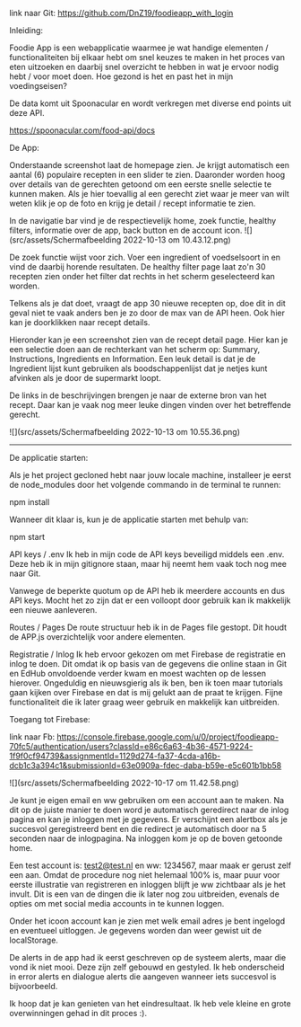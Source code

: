 link naar Git: https://github.com/DnZ19/foodieapp_with_login

Inleiding:

Foodie App is een webapplicatie waarmee je wat handige elementen / functionaliteiten bij elkaar hebt om snel keuzes te
maken in het proces van eten uitzoeken en daarbij snel overzicht te hebben in wat je ervoor nodig hebt / voor moet
doen. Hoe gezond is het en past het in mijn voedingseisen?

De data komt uit Spoonacular en wordt verkregen met diverse end points uit deze API.

https://spoonacular.com/food-api/docs

De App:

Onderstaande screenshot laat de homepage zien. Je krijgt automatisch een aantal (6) populaire recepten in een slider te
zien. Daaronder worden hoog over details van de gerechten getoond om een eerste snelle selectie te kunnen maken. Als je
hier toevallig al een gerecht ziet waar je meer van wilt weten klik je op de foto en krijg je detail / recept informatie
te zien.

In de navigatie bar vind je de respectievelijk home, zoek functie, healthy filters, informatie over de app, back button
en de account icon.
![](src/assets/Schermafbeelding 2022-10-13 om 10.43.12.png)

De zoek functie wijst voor zich. Voer een ingredient of voedselsoort in en vind de daarbij horende resultaten.
De healthy filter page laat zo'n 30 recepten zien onder het filter dat rechts in het scherm geselecteerd kan worden.

Telkens als je dat doet, vraagt de app 30 nieuwe recepten op, doe dit in dit geval niet te vaak anders ben je zo door de
max van de API heen. Ook hier kan je doorklikken naar recept details.

Hieronder kan je een screenshot zien van de recept detail page. Hier kan je een selectie doen aan de rechterkant van het
scherm op: Summary, Instructions, Ingredients en Information. Een leuk detail is dat je de Ingredient lijst kunt
gebruiken als boodschappenlijst dat je netjes kunt afvinken als je door de supermarkt loopt.

De links in de beschrijvingen brengen je naar de externe bron van het recept. Daar kan je vaak nog meer leuke dingen
vinden over het betreffende gerecht.

![](src/assets/Schermafbeelding 2022-10-13 om 10.55.36.png)

-----------------------

De applicatie starten:

Als je het project gecloned hebt naar jouw locale machine, installeer je eerst de node_modules door het volgende
commando in de terminal te runnen:

npm install

Wanneer dit klaar is, kun je de applicatie starten met behulp van:

npm start

API keys / .env
Ik heb in mijn code de API keys beveiligd middels een .env. Deze heb ik in mijn gitignore staan, maar hij neemt hem vaak
toch nog mee naar Git.

Vanwege de beperkte quotum op de API heb ik meerdere accounts en dus API keys. Mocht het zo zijn dat er een volloopt
door gebruik kan ik makkelijk een nieuwe aanleveren.

Routes / Pages
De route structuur heb ik in de Pages file gestopt. Dit houdt de APP.js overzichtelijk voor andere elementen.


Registratie / Inlog
Ik heb ervoor gekozen om met Firebase de registratie en inlog te doen. Dit omdat ik op basis van de gegevens die online
staan in Git en EdHub onvoldoende verder kwam en moest wachten op de lessen hierover. Ongeduldig en nieuwsgierig als ik
ben, ben ik toen maar tutorials gaan kijken over Firebase en dat is mij gelukt aan de praat te krijgen. Fijne
functionaliteit die ik later graag weer gebruik en makkelijk kan uitbreiden.

Toegang tot Firebase:

link naar Fb: https://console.firebase.google.com/u/0/project/foodieapp-70fc5/authentication/users?classId=e86c6a63-4b36-4571-9224-1f9f0cf94739&assignmentId=1129d274-fa37-4cda-a16b-dcb1c3a394c1&submissionId=63e0909a-fdec-daba-b59e-e5c601b1bb58

![](src/assets/Schermafbeelding 2022-10-17 om 11.42.58.png)

Je kunt je eigen email en ww gebruiken om een account aan te maken. Na dit op de juiste manier te doen word je
automatisch geredirect naar de inlog pagina en kan je inloggen met je gegevens. Er verschijnt een alertbox als je
succesvol geregistreerd bent en die redirect je automatisch door na 5 seconden naar de inlogpagina. Na inloggen kom je
op de boven getoonde home.

Een test account is: test2@test.nl en ww: 1234567, maar maak er gerust zelf een aan. Omdat de procedure nog niet
helemaal 100% is, maar puur voor eerste illustratie van registreren en inloggen blijft je ww zichtbaar als je het
invult. Dit is een van de dingen die ik later nog zou uitbreiden, evenals de opties om met social media accounts in te
kunnen loggen.

Onder het icoon account kan je zien met welk email adres je bent ingelogd en eventueel uitloggen. Je gegevens worden dan
weer gewist uit de localStorage.

De alerts in de app had ik eerst geschreven op de systeem alerts, maar die vond ik niet mooi. Deze zijn zelf gebouwd en
gestyled. Ik heb onderscheid in error alerts en dialogue alerts die aangeven wanneer iets succesvol is bijvoorbeeld.

Ik hoop dat je kan genieten van het eindresultaat. Ik heb vele kleine en grote overwinningen gehad in dit proces :).


